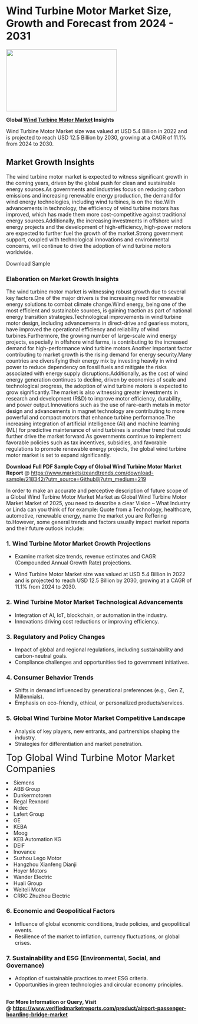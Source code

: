 <H1>Wind Turbine Motor Market Size, Growth and Forecast from 2024 - 2031</H1><img class="aligncenter size-medium wp-image-584254" src="https://thirdeyenews.in/wp-content/uploads/2024/09/Global-Market-Research-300x168.jpeg" alt="" width="300" height="168" /><p><strong>Global&nbsp;<a href="https://www.marketsizeandtrends.com/download-sample/218342/?utm_source=Github8j?utm_medium=219">Wind Turbine Motor Market</a> Insights</strong></p><p>Wind Turbine Motor Market size was valued at USD 5.4 Billion in 2022 and is projected to reach USD 12.5 Billion by 2030, growing at a CAGR of 11.1% from 2024 to 2030.</p><p><h2>Market Growth Insights</h2> The wind turbine motor market is expected to witness significant growth in the coming years, driven by the global push for clean and sustainable energy sources.As governments and industries focus on reducing carbon emissions and increasing renewable energy production, the demand for wind energy technologies, including wind turbines, is on the rise.With advancements in technology, the efficiency of wind turbine motors has improved, which has made them more cost-competitive against traditional energy sources.Additionally, the increasing investments in offshore wind energy projects and the development of high-efficiency, high-power motors are expected to further fuel the growth of the market.Strong government support, coupled with technological innovations and environmental concerns, will continue to drive the adoption of wind turbine motors worldwide.<p>Download Sample</p> <h3>Elaboration on Market Growth Insights</h3> The wind turbine motor market is witnessing robust growth due to several key factors.One of the major drivers is the increasing need for renewable energy solutions to combat climate change.Wind energy, being one of the most efficient and sustainable sources, is gaining traction as part of national energy transition strategies.Technological improvements in wind turbine motor design, including advancements in direct-drive and gearless motors, have improved the operational efficiency and reliability of wind turbines.Furthermore, the growing number of large-scale wind energy projects, especially in offshore wind farms, is contributing to the increased demand for high-performance wind turbine motors.Another important factor contributing to market growth is the rising demand for energy security.Many countries are diversifying their energy mix by investing heavily in wind power to reduce dependency on fossil fuels and mitigate the risks associated with energy supply disruptions.Additionally, as the cost of wind energy generation continues to decline, driven by economies of scale and technological progress, the adoption of wind turbine motors is expected to grow significantly.The market is also witnessing greater investments in research and development (R&D) to improve motor efficiency, durability, and power output.Innovations such as the use of rare-earth metals in motor design and advancements in magnet technology are contributing to more powerful and compact motors that enhance turbine performance.The increasing integration of artificial intelligence (AI) and machine learning (ML) for predictive maintenance of wind turbines is another trend that could further drive the market forward.As governments continue to implement favorable policies such as tax incentives, subsidies, and favorable regulations to promote renewable energy projects, the global wind turbine motor market is set to expand significantly.<p></p><p><span class=""><strong>Download Full PDF Sample Copy of Global Wind Turbine Motor Market Report</strong> @ <a href="https://www.marketsizeandtrends.com/download-sample/218342/?utm_source=Github8j?utm_medium=219" target="_blank">https://www.marketsizeandtrends.com/download-sample/218342/?utm_source=Github8j?utm_medium=219</a></span></p><p>In order to make an accurate and perceptive description of future scope of a Global&nbsp;Wind Turbine Motor Market Market as Global&nbsp;Wind Turbine Motor Market Market of 2025, you need to describe a clear Vision &ndash; What Industry or Linda can you think of for example: Quote from a Technology, healthcare, automotive, renewable energy, name the market you are Reffering to.However, some general trends and factors usually impact market reports and their future outlook include:</p><h3>1.&nbsp;<strong>Wind Turbine Motor Market Growth Projections</strong></h3><ul><li>Examine market size trends, revenue estimates and CAGR (Compounded Annual Growth Rate) projections.</li><li><p>Wind Turbine Motor Market size was valued at USD 5.4 Billion in 2022 and is projected to reach USD 12.5 Billion by 2030, growing at a CAGR of 11.1% from 2024 to 2030.</p></li></ul><h3>2.&nbsp;<strong>Wind Turbine Motor Market Technological Advancements</strong></h3><ul><li>Integration of AI, IoT, blockchain, or automation in the industry.</li><li>Innovations driving cost reductions or improving efficiency.</li></ul><h3>3.&nbsp;<strong>Regulatory and Policy Changes</strong></h3><ul><li>Impact of global and regional regulations, including sustainability and carbon-neutral goals.</li><li>Compliance challenges and opportunities tied to government initiatives.</li></ul><h3>4.&nbsp;<strong>Consumer Behavior Trends</strong></h3><ul><li>Shifts in demand influenced by generational preferences (e.g., Gen Z, Millennials).</li><li>Emphasis on eco-friendly, ethical, or personalized products/services.</li></ul><h3>5.&nbsp;<strong>Global Wind Turbine Motor Market Competitive Landscape</strong></h3><ul><li>Analysis of key players, new entrants, and partnerships shaping the industry.</li><li>Strategies for differentiation and market penetration.</li></ul><p data-pm-slice="1 1 []"><span style="color: inherit; font-family: inherit; font-size: 25px;">Top Global Wind Turbine Motor Market Companies</span></p><div class="" data-test-id=""><p><li>Siemens</li><li> ABB Group</li><li> Dunkermotoren</li><li> Regal Rexnord</li><li> Nidec</li><li> Lafert Group</li><li> GE</li><li> KEBA</li><li> Moog</li><li> KEB Automation KG</li><li> DEIF</li><li> Inovance</li><li> Suzhou Lego Motor</li><li> Hangzhou Xianfeng Dianji</li><li> Hoyer Motors</li><li> Wander Electric</li><li> Huali Group</li><li> Weiteli Motor</li><li> CRRC Zhuzhou Electric</li></p></div><h3>6.&nbsp;<strong>Economic and Geopolitical Factors</strong></h3><ul><li>Influence of global economic conditions, trade policies, and geopolitical events.</li><li>Resilience of the market to inflation, currency fluctuations, or global crises.</li></ul><h3>7.&nbsp;<strong>Sustainability and ESG (Environmental, Social, and Governance)</strong></h3><ul><li>Adoption of sustainable practices to meet ESG criteria.</li><li>Opportunities in green technologies and circular economy principles.</li></ul><h2><strong style="font-size: 14px;">For More Information or Query, Visit @&nbsp;</strong><a style="background-color: #ffffff; font-size: 14px;" href="https://www.marketsizeandtrends.com/report/wind-turbine-motor-market/" target="_blank">https://www.verifiedmarketreports.com/product/airport-passenger-boarding-bridge-market</a></h2>
